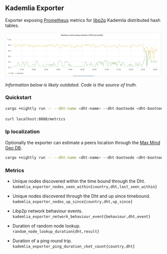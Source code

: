 ## Kademlia Exporter

Exporter exposing [Prometheus](https://prometheus.io/) metrics for
[libp2p](https://github.com/libp2p/) Kademlia distributed hash tables.


![Sample Graph](./.assets/random-node-lookup.png)


*Information below is likely outdated. Code is the source of truth.*


### Quickstart

```bash
cargo +nightly run -- --dht-name <dht-name> --dht-bootnode <dht-bootnode>

curl localhost:8080/metrics
```


### Ip localization

Optionally the exporter can estimate a peers location through the [Max Mind Geo DB](https://dev.maxmind.com/geoip/geoip2/geolite2/#Autonomous_System_Numbers).

``` bash
cargo +nightly run -- --dht-name <dht-name> --dht-bootnode <dht-bootnode> --mad-mind-db <path-to-db
```


### Metrics

- Unique nodes discovered within the time bound through the Dht.
  `kademlia_exporter_nodes_seen_within{country,dht,last_seen_within}`

- Unique nodes discovered through the Dht and up since timebound.
  `kademlia_exporter_nodes_up_since{country,dht,up_since}`

- Libp2p network behaviour events.
  `kademlia_exporter_network_behaviour_event{behaviour,dht,event}`

- Duration of random node lookup.
  `random_node_lookup_duration{dht,result}`

- Duration of a ping round trip.
  `kademlia_exporter_ping_duration_cket_count{country,dht}`
